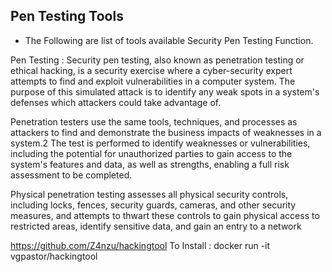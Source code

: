 ## Pen Testing Tools 

* The Following are list of tools available Security Pen Testing Function.

Pen Testing : Security pen testing, also known as penetration testing or ethical hacking, is a security exercise where a cyber-security expert attempts to find and exploit vulnerabilities in a computer system. The purpose of this simulated attack is to identify any weak spots in a system's defenses which attackers could take advantage of. 

Penetration testers use the same tools, techniques, and processes as attackers to find and demonstrate the business impacts of weaknesses in a system.2 The test is performed to identify weaknesses or vulnerabilities, including the potential for unauthorized parties to gain access to the system's features and data, as well as strengths, enabling a full risk assessment to be completed.

Physical penetration testing assesses all physical security controls, including locks, fences, security guards, cameras, and other security measures, and attempts to thwart these controls to gain physical access to restricted areas, identify sensitive data, and gain an entry to a network

https://github.com/Z4nzu/hackingtool
To Install : docker run -it vgpastor/hackingtool


